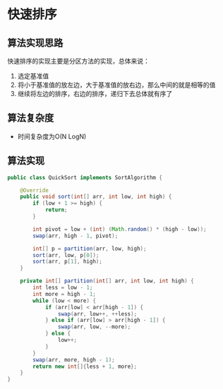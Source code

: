 # 快速排序
## 算法实现思路
快速排序的实现主要是分区方法的实现，总体来说：
1. 选定基准值
2. 将小于基准值的放左边，大于基准值的放右边，那么中间的就是相等的值
3. 继续将左边的排序，右边的排序，递归下去总体就有序了

## 算法复杂度
- 时间复杂度为O(N LogN)

## 算法实现

```java
public class QuickSort implements SortAlgorithm {

    @Override
    public void sort(int[] arr, int low, int high) {
        if (low + 1 >= high) {
            return;
        }

        int pivot = low + (int) (Math.random() * (high - low));
        swap(arr, high - 1, pivot);

        int[] p = partition(arr, low, high);
        sort(arr, low, p[0]);
        sort(arr, p[1], high);
    }

    private int[] partition(int[] arr, int low, int high) {
        int less = low - 1;
        int more = high - 1;
        while (low < more) {
            if (arr[low] < arr[high - 1]) {
                swap(arr, low++, ++less);
            } else if (arr[low] > arr[high - 1]) {
                swap(arr, low, --more);
            } else {
                low++;
            }
        }
        swap(arr, more, high - 1);
        return new int[]{less + 1, more};
    }
}
```